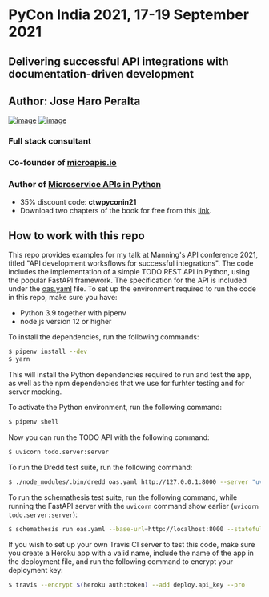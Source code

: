 # PyCon India 2021, 17-19 September 2021

## Delivering successful API integrations with documentation-driven development

## Author: Jose Haro Peralta

[![image](https://img.shields.io/badge/LinkedIn-0077B5?style=for-the-badge&logo=linkedin&logoColor=white)](https://www.linkedin.com/in/jose-haro-peralta/) [![image](	https://img.shields.io/badge/Twitter-1DA1F2?style=for-the-badge&logo=twitter&logoColor=white)](https://twitter.com/JoseHaroPeralta)

### Full stack consultant

### Co-founder of [microapis.io](https://microapis.io)

### Author of [Microservice APIs in Python](https://www.manning.com/books/microservice-apis-in-python)

- 35% discount code: **ctwpyconin21**
- Download two chapters of the book for free from this [link](https://www.microapis.io/resources/microservice-apis-in-python).


## How to work with this repo

This repo provides examples for my talk at Manning's API conference 2021, titled 
"API development worksflows for successful integrations".
The code includes the implementation of a simple TODO REST API in Python, using 
the popular FastAPI framework. The specification for the API is included under 
the [oas.yaml](oas.yaml) file.
To set up the environment required to run the code in this repo, make sure you have:

* Python 3.9 together with pipenv 
* node.js version 12 or higher

To install the dependencies, run the following commands:

```bash
$ pipenv install --dev
$ yarn
```

This will install the Python dependencies required to run and test the app, as well
as the npm dependencies that we use for furhter testing and for server mocking.

To activate the Python environment, run the following command:

```bash
$ pipenv shell
```

Now you can run the TODO API with the following command:

```bash
$ uvicorn todo.server:server
```

To run the Dredd test suite, run the following command:

```bash
$ ./node_modules/.bin/dredd oas.yaml http://127.0.0.1:8000 --server "uvicorn todo.server:app" --hookfiles=./hooks.py --language=python 
```

To run the schemathesis test suite, run the following command, while running the FastAPI server 
with the `uvicorn` command show earlier (`uvicorn todo.server:server`):

```bash
$ schemathesis run oas.yaml --base-url=http://localhost:8000 --stateful=links
```

If you wish to set up your own Travis CI server to test this code, make sure you create a Heroku app with a valid name,
include the name of the app in the deployment file, and run the following command to encrypt your 
deployment key:

```bash
$ travis --encrypt $(heroku auth:token) --add deploy.api_key --pro
```

